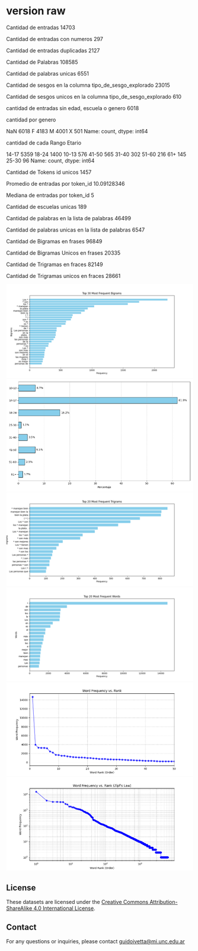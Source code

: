 # version raw

Cantidad de entradas	14703

Cantidad de entradas con numeros	297

Cantidad de entradas duplicadas	2127

Cantidad de Palabras	108585

Cantidad de palabras unicas	6551

Cantidad de sesgos en la columna tipo_de_sesgo_explorado	23015

Cantidad de sesgos unicos en la columna tipo_de_sesgo_explorado	610

cantidad de entradas sin edad, escuela o genero  6018

cantidad por genero	

NaN    6018
F      4183
M      4001
X       501
Name: count, dtype: int64

cantidad de cada Rango Etario	

14-17    5359
18-24    1400
10-13     576
41-50     565
31-40     302
51-60     216
61+       145
25-30      96
Name: count, dtype: int64

Cantidad de Tokens id unicos	1457

Promedio de entradas por token_id	10.09128346

Mediana de entradas por token_id	5

Cantidad de escuelas unicas	189

Cantidad de palabras en la lista de palabras	46499

Cantidad de palabras unicas en la lista de palabras	6547

Cantidad de Bigramas en frases	96849

Cantidad de Bigramas Unicos en frases	20335

Cantidad de Trigramas en fraces	82149

Cantidad de Trigramas unicos en fraces	28661

![1](imagenes/histograma_bigramas.png)
![2](imagenes/histograma_edades.png)
![3](imagenes/histograma_trigramas.png)
![4](imagenes/histograma_unigramas.png)
![5](imagenes/word_frecuency_vs_rank.png)
![6](imagenes/zipf.png)

## License

These datasets are licensed under the [Creative Commons Attribution-ShareAlike 4.0 International License](https://creativecommons.org/licenses/by-sa/4.0/).

## Contact

For any questions or inquiries, please contact guidoivetta@mi.unc.edu.ar

